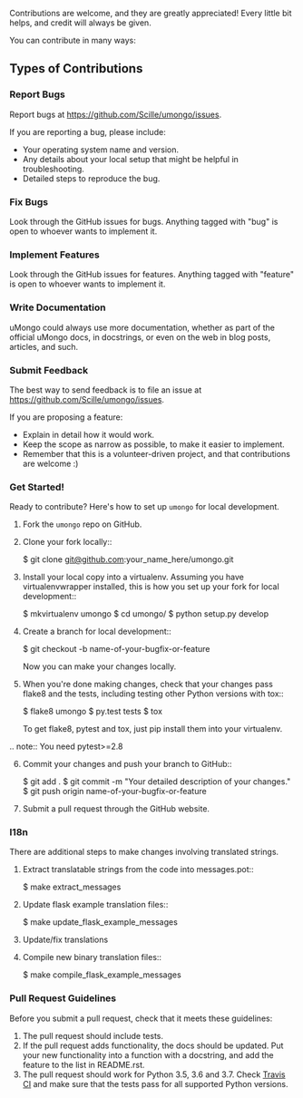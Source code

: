 Contributions are welcome, and they are greatly appreciated! Every
little bit helps, and credit will always be given.

You can contribute in many ways:

## Types of Contributions

### Report Bugs

Report bugs at https://github.com/Scille/umongo/issues.

If you are reporting a bug, please include:

* Your operating system name and version.
* Any details about your local setup that might be helpful in troubleshooting.
* Detailed steps to reproduce the bug.

### Fix Bugs

Look through the GitHub issues for bugs. Anything tagged with "bug"
is open to whoever wants to implement it.

### Implement Features

Look through the GitHub issues for features. Anything tagged with "feature"
is open to whoever wants to implement it.

### Write Documentation

uMongo could always use more documentation, whether as part of the
official uMongo docs, in docstrings, or even on the web in blog posts,
articles, and such.

### Submit Feedback

The best way to send feedback is to file an issue at https://github.com/Scille/umongo/issues.

If you are proposing a feature:

* Explain in detail how it would work.
* Keep the scope as narrow as possible, to make it easier to implement.
* Remember that this is a volunteer-driven project, and that contributions
  are welcome :)

### Get Started!

Ready to contribute? Here's how to set up `umongo` for local development.

1. Fork the `umongo` repo on GitHub.
2. Clone your fork locally::

    $ git clone git@github.com:your_name_here/umongo.git

3. Install your local copy into a virtualenv. Assuming you have virtualenvwrapper installed, this is how you set up your fork for local development::

    $ mkvirtualenv umongo
    $ cd umongo/
    $ python setup.py develop

4. Create a branch for local development::

    $ git checkout -b name-of-your-bugfix-or-feature

   Now you can make your changes locally.

5. When you're done making changes, check that your changes pass flake8 and the tests, including testing other Python versions with tox::

    $ flake8 umongo
    $ py.test tests
    $ tox

   To get flake8, pytest and tox, just pip install them into your virtualenv.

.. note:: You need pytest>=2.8

6. Commit your changes and push your branch to GitHub::

    $ git add .
    $ git commit -m "Your detailed description of your changes."
    $ git push origin name-of-your-bugfix-or-feature

7. Submit a pull request through the GitHub website.

### I18n

There are additional steps to make changes involving translated strings.

1. Extract translatable strings from the code into messages.pot::

    $ make extract_messages

2. Update flask example translation files::

    $ make update_flask_example_messages

3. Update/fix translations

4. Compile new binary translation files::

    $ make compile_flask_example_messages

### Pull Request Guidelines

Before you submit a pull request, check that it meets these guidelines:

1. The pull request should include tests.
2. If the pull request adds functionality, the docs should be updated. Put
   your new functionality into a function with a docstring, and add the
   feature to the list in README.rst.
3. The pull request should work for Python 3.5, 3.6 and 3.7. Check
   [Travis CI](https://travis-ci.org/Scille/umongo/pull_requests)
   and make sure that the tests pass for all supported Python versions.
